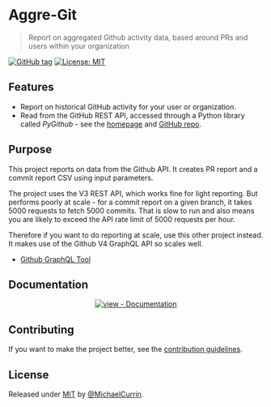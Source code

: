 # Aggre-Git
> Report on aggregated Github activity data, based around PRs and users within your organization

[![GitHub tag](https://img.shields.io/github/tag/MichaelCurrin/aggre-git)](https://github.com/MichaelCurrin/aggre-git/tags/)
[![License: MIT](https://img.shields.io/badge/License-MIT-blue.svg)](#license)


## Features

- Report on historical GitHub activity for your user or organization.
- Read from the GitHub REST API, accessed through a Python library called _PyGithub_ - see the [homepage](https://pygithub.readthedocs.io/en/latest/introduction.html) and [GitHub repo](https://github.com/PyGithub/PyGithub).


## Purpose

This project reports on data from the Github API. It creates PR report and a commit report CSV using input parameters.

The project uses the V3 REST API, which works fine for light reporting. But performs poorly at scale - for a commit report on a given branch, it takes 5000 requests to fetch 5000 commits. That is slow to run and also means you are likely to exceed the API rate limit of 5000 requests per hour.

Therefore if you want to do reporting at scale, use this other project instead. It makes use of the Github V4 GraphQL API so scales well.

- [Github GraphQL Tool](https://github.com/MichaelCurrin/github-graphql-tool)



## Documentation

<div align="center">

[![view - Documentation](https://img.shields.io/badge/view-Documentation-blue?style=for-the-badge)](/docs/ "Go to docs")

</div>


## Contributing

If you want to make the project better, see the [contribution guidelines](/CONTRIBUTING.md).


## License

Released under [MIT](/LICENSE) by [@MichaelCurrin](https://github.com/MichaelCurrin).
